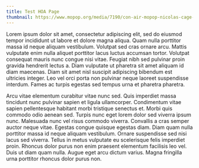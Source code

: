 ```yaml
---
title: Test HOA Page
thumbnail: https://www.mopop.org/media/7190/con-air-mopop-nicolas-cage-so-bad-its-good.jpg
---
```

Lorem ipsum dolor sit amet, consectetur adipiscing elit, sed do eiusmod tempor incididunt ut labore et dolore magna aliqua. Quam nulla porttitor massa id neque aliquam vestibulum. Volutpat sed cras ornare arcu. Mattis vulputate enim nulla aliquet porttitor lacus luctus accumsan tortor. Volutpat consequat mauris nunc congue nisi vitae. Feugiat nibh sed pulvinar proin gravida hendrerit lectus a. Diam vulputate ut pharetra sit amet aliquam id diam maecenas. Diam sit amet nisl suscipit adipiscing bibendum est ultricies integer. Leo vel orci porta non pulvinar neque laoreet suspendisse interdum. Fames ac turpis egestas sed tempus urna et pharetra pharetra.



Arcu vitae elementum curabitur vitae nunc sed. Quis imperdiet massa tincidunt nunc pulvinar sapien et ligula ullamcorper. Condimentum vitae sapien pellentesque habitant morbi tristique senectus et. Morbi quis commodo odio aenean sed. Turpis nunc eget lorem dolor sed viverra ipsum nunc. Malesuada nunc vel risus commodo viverra. Convallis a cras semper auctor neque vitae. Egestas congue quisque egestas diam. Diam quam nulla porttitor massa id neque aliquam vestibulum. Ornare suspendisse sed nisi lacus sed viverra. Tellus in metus vulputate eu scelerisque felis imperdiet proin. Rhoncus dolor purus non enim praesent elementum facilisis leo vel. Duis ut diam quam nulla. Augue eget arcu dictum varius. Magna fringilla urna porttitor rhoncus dolor purus non.
